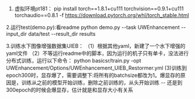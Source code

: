 1. 虚拟环境pt181：
pip install torch==1.8.1+cu111 torchvision==0.9.1+cu111 torchaudio==0.8.1 -f https://download.pytorch.org/whl/torch_stable.html

2.运行test(demo.py):看readme
python demo.py --task UWEnhancement --input_dir data/test --result_dir results

3.训练水下图像增强数据集UIEB：
（1）根据其他yaml，新建了一个水下增强的yaml文件
（2）不等运行readme中的脚本，因为运行的机子只有单卡，没法进行分布式训练，运行以下命令：
python basicsr/train.py -opt UWEnhancement/Options/UWEnhancement_UIEB_Restormer.yml
(3)训练到epoch300时，显存爆了，需要调整下:将所有的batchsize都改为1。爆显存的原因是，训练从之前的模型开始训练，删除之前训练的，从头开始训练 -- 还是到300epoch的时候会爆显存，估计就是和显存大小有关系